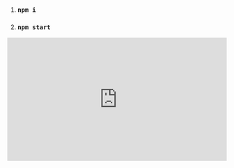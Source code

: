 1. ### `npm i`
2. ### `npm start`

<div style="position: relative; padding-bottom: 56.25%; height: 0;"><iframe src="https://www.loom.com/embed/30908e3ef3d8405fbab1660d7ad86355?sid=dd1f68bd-a4d4-4044-9964-b06002b8cf7e" frameborder="0" webkitallowfullscreen mozallowfullscreen allowfullscreen style="position: absolute; top: 0; left: 0; width: 100%; height: 100%;"></iframe></div>